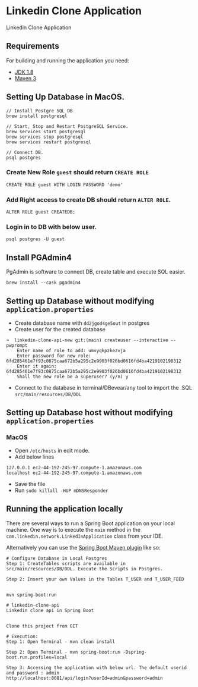 # Linkedin Clone Application

Linkedin Clone Application

## Requirements

For building and running the application you need:

- [JDK 1.8](http://www.oracle.com/technetwork/java/javase/downloads/jdk8-downloads-2133151.html)
- [Maven 3](https://maven.apache.org)

## Setting Up Database in MacOS.

```
// Install Postgre SQL DB
brew install postgresql

// Start, Stop and Restart PostgreSQL Service.
brew services start postgresql
brew services stop postgresql
brew services restart postgresql

// Connect DB.
psql postgres
```

### Create New Role `guest` should return `CREATE ROLE`

```
CREATE ROLE guest WITH LOGIN PASSWORD 'demo'
```

### Add Right access to create DB should return `ALTER ROLE`.

```
ALTER ROLE guest CREATEDB;
```

### Login in to DB with below user.

```
psql postgres -U guest
```

## Install PGAdmin4

PgAdmin is software to connect DB, create table and execute SQL easier.

```
brew install --cask pgadmin4
```

## Setting up Database without modifying `application.properties`

- Create database name with `dd2jgod4ge5out` in postgres
- Create user for the created database

```
➜  linkedin-clone-api-new git:(main) createuser --interactive --pwprompt
    Enter name of role to add: umvyqkpzkezvja
    Enter password for new role: 6fd285461e7f93c0875caa672b5a295c2e9903f026bd0616fd4ba4219102198312
    Enter it again: 6fd285461e7f93c0875caa672b5a295c2e9903f026bd0616fd4ba4219102198312
    Shall the new role be a superuser? (y/n) y
```

- Connect to the database in terminal/DBevear/any tool to import the .SQL `src/main/resources/DB/DDL`

## Setting up Database host without modifying `application.properties`

### MacOS

- Open `/etc/hosts` in edit mode.
- Add below lines

```
127.0.0.1 ec2-44-192-245-97.compute-1.amazonaws.com
localhost ec2-44-192-245-97.compute-1.amazonaws.com
```

- Save the file
- Run
  ```sudo killall -HUP mDNSResponder```

## Running the application locally

There are several ways to run a Spring Boot application on your local machine.
One way is to execute the `main` method in the `com.linkedin.network.LinkedInApplication` class from your IDE.

Alternatively you can use
the [Spring Boot Maven plugin](https://docs.spring.io/spring-boot/docs/current/reference/html/build-tool-plugins-maven-plugin.html)
like so:

```shell
# Configure Database in Local Postgres
Step 1: CreateTables scripts are available in src/main/resources/DB/DDL. Execute the Scripts in Postgres.

Step 2: Insert your own Values in the Tables T_USER and T_USER_FEED


mvn spring-boot:run

# linkedin-clone-api
Linkedin clone api in Spring Boot


Clone this project from GIT

# Execution:
Step 1: Open Terminal - mvn clean install

Step 2: Open Terminal - mvn spring-boot:run -Dspring-boot.run.profiles=local

Step 3: Accessing the application with below url. The default userid and password : admin
http://localhost:8081/api/login?userId=admin&password=admin
